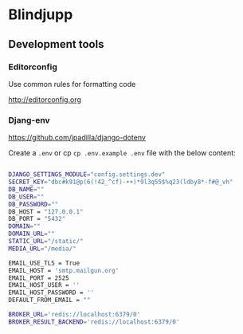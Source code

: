 # Blindjupp

## Development tools

### Editorconfig

Use common rules for formatting code

http://editorconfig.org

### Djang-env

https://github.com/jpadilla/django-dotenv

Create a `.env` or cp `cp .env.example .env` file with the below content:

```bash

DJANGO_SETTINGS_MODULE="config.settings.dev"
SECRET_KEY="dbc#k91@p(6(!42_^cf)-++)*9l3q55$%q23(ldby8*-f#@_vh"
DB_NAME=""
DB_USER=""
DB_PASSWORD=""
DB_HOST = "127.0.0.1"
DB_PORT = "5432"
DOMAIN=""
DOMAIN_URL=""
STATIC_URL="/static/"
MEDIA_URL="/media/"

EMAIL_USE_TLS = True
EMAIL_HOST = 'smtp.mailgun.org'
EMAIL_PORT = 2525
EMAIL_HOST_USER = ''
EMAIL_HOST_PASSWORD = ''
DEFAULT_FROM_EMAIL = ""

BROKER_URL='redis://localhost:6379/0'
BROKER_RESULT_BACKEND='redis://localhost:6379/0'

```
